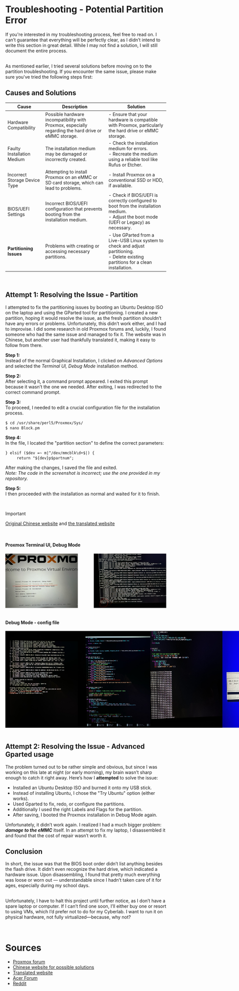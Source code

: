 # Troubleshooting - Potential Partition Error
If you're interested in my troubleshooting process, feel free to read on. I can’t guarantee that everything will be perfectly clear, as I didn’t intend to write this section in great detail. While I may not find a solution, I will still document the entire process. <br><br>

As mentioned earlier, I tried several solutions before moving on to the partition troubleshooting. If you encounter the same issue, please make sure you've tried the following steps first:

## Causes and Solutions

| Cause                            | Description                                                                                                               | Solution                                                                                                                                     |
|----------------------------------|---------------------------------------------------------------------------------------------------------------------------|----------------------------------------------------------------------------------------------------------------------------------------------|
| Hardware Compatibility           | Possible hardware incompatibility with Proxmox, especially regarding the hard drive or eMMC storage.                      | - Ensure that your hardware is compatible with Proxmox, particularly the hard drive or eMMC storage.                                         |
| Faulty Installation Medium       | The installation medium may be damaged or incorrectly created.                                                            | - Check the installation medium for errors.<br> - Recreate the medium using a reliable tool like Rufus or Etcher.                            |
| Incorrect Storage Device Type    | Attempting to install Proxmox on an eMMC or SD card storage, which can lead to problems.                                  | - Install Proxmox on a conventional SSD or HDD, if available.                                                                                |
| BIOS/UEFI Settings               | Incorrect BIOS/UEFI configuration that prevents booting from the installation medium.                                     | - Check if BIOS/UEFI is correctly configured to boot from the installation medium.<br> - Adjust the boot mode (UEFI or Legacy) as necessary. |
| **Partitioning Issues**          | Problems with creating or accessing necessary partitions.                                                                 | - Use GParted from a Live-USB Linux system to check and adjust partitioning.<br> - Delete existing partitions for a clean installation.      |

<br>

## Attempt 1: Resolving the Issue - Partition
I attempted to fix the partitioning issues by booting an Ubuntu Desktop ISO on the laptop and using the GParted tool for partitioning. I created a new partition, hoping it would resolve the issue, as the fresh partition shouldn’t have any errors or problems. Unfortunately, this didn’t work either, and I had to improvise.
I did some research in old Proxmox forums and, luckily, I found someone who had the same issue and managed to fix it. The website was in Chinese, but another user had thankfully translated it, making it easy to follow from there. <br>

**Step 1:**  
Instead of the normal Graphical Installation, I clicked on *Advanced Options* and selected the *Terminal UI, Debug Mode* installation method.

**Step 2:**  
After selecting it, a command prompt appeared. I exited this prompt because it wasn’t the one we needed. After exiting, I was redirected to the correct command prompt.

**Step 3:**  
To proceed, I needed to edit a crucial configuration file for the installation process.
```
$ cd /usr/share/perl5/Proxmox/Sys/
$ nano Block.pm 
```

**Step 4:**  
In the file, I located the "partition section" to define the correct parameters:
```
} elsif ($dev =~ m|^/dev/mmcblk\d+$|) {
     return "${dev}p$partnum";
```
After making the changes, I saved the file and exited.  
*Note: The code in the screenshot is incorrect; use the one provided in my repository.*

**Step 5:**  
I then proceeded with the installation as normal and waited for it to finish.

<br>

> [!IMPORTANT]  
> [Original Chinese website](https://18kas.com/pve-with-emmc) and [the translated website](https://ibug.io/blog/2022/03/install-proxmox-ve-emmc/)

<br>

<h4>Proxmox Terminal UI, Debug Mode</h4>
<div style="display: flex; justify-content: space-between;">
  <img src="assets/images/terminal-debug-mode-installation.jpg" alt="Terminal UI, Debug Mode" style="width: 45%;" />
  <img src="assets/images/exit-1.jpg" alt="1. exit" style="width: 45%;" />
</div>

<br>

<h4>Debug Mode - config file</h4>
<div style="display: flex; justify-content: space-between;">
  <img src="assets/images/cd-Block.pm-file.jpg" alt="file path" style="width: 45%;" />
  <img src="assets/images/block.pm-code.jpg" alt="file code" style="width: 45%;" />
  <img src="assets/images/exit-2.jpg" alt="2. exit"; style="width: 45%;" />
  <img src="assets/images/failure-debug-mode.jpg" alt="error" style="width: 45%;" />
</div>

<br>

## Attempt 2: Resolving the Issue - Advanced Gparted usage
The problem turned out to be rather simple and obvious, but since I was working on this late at night (or early morning), my brain wasn’t sharp enough to catch it right away. Here’s how I **attempted** to solve the issue:

- Installed an Ubuntu Desktop ISO and burned it onto my USB stick.
- Instead of installing Ubuntu, I chose the "Try Ubuntu" option (either works).
- Used Gparted to fix, redo, or configure the partitions.
- Additionally I used the right Labels and Flags for the partition.
- After saving, I booted the Proxmox installation in Debug Mode again.

Unfortunately, it didn’t work again. I realized I had a much bigger problem: ***damage to the eMMC*** itself. In an attempt to fix my laptop, I disassembled it and found that the cost of repair wasn’t worth it.

## Conclusion
In short, the issue was that the BIOS boot order didn’t list anything besides the flash drive. It didn’t even recognize the hard drive, which indicated a hardware issue. Upon disassembling, I found that pretty much everything was loose or worn out — understandable since I hadn’t taken care of it for ages, especially during my school days.<br><br>

Unfortunately, I have to halt this project until further notice, as I don’t have a spare laptop or computer. If I can’t find one soon, I’ll either buy one or resort to using VMs, which I’d prefer not to do for my Cyberlab. I want to run it on physical hardware, not fully virtualized—because, why not?

<br>

# Sources
- [Proxmox forum](https://forum.proxmox.com/threads/unable-to-get-device-for-partition-1-on-device-dev-mmcblk0.42348/)
- [Chinese website for possible solutions](https://18kas.com/pve-with-emmc)
- [Translated website](https://ibug.io/blog/2022/03/install-proxmox-ve-emmc/)
- [Acer Forum](https://community.acer.com/en/discussion/542537/acer-switch-5-or-3-disassembly)
- [Reddit](https://www.reddit.com/r/MSILaptops/comments/jbjo32/i_am_unable_to_remove_the_battery_connector_from/)